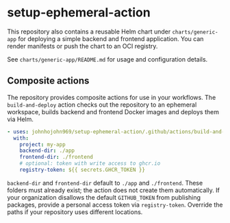 # setup-ephemeral-action

This repository also contains a reusable Helm chart under `charts/generic-app` for deploying a simple backend and frontend application. You can render manifests or push the chart to an OCI registry.

See `charts/generic-app/README.md` for usage and configuration details.

## Composite actions

The repository provides composite actions for use in your workflows. The
`build-and-deploy` action checks out the repository to an ephemeral workspace,
builds backend and frontend Docker images and deploys them via Helm.

```yaml
- uses: johnhojohn969/setup-ephemeral-action/.github/actions/build-and-deploy@main
  with:
    project: my-app
    backend-dir: ./app
    frontend-dir: ./frontend
    # optional: token with write access to ghcr.io
    registry-token: ${{ secrets.GHCR_TOKEN }}
```

`backend-dir` and `frontend-dir` default to `./app` and `./frontend`.
These folders must already exist; the action does not create them automatically.
If your organization disallows the default `GITHUB_TOKEN` from publishing
packages, provide a personal access token via `registry-token`.
Override the paths if your repository uses different locations.
